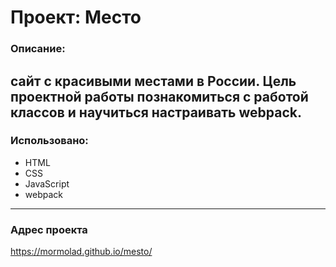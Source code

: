 # Проект: Место

### Описание:
сайт с красивыми местами в России. Цель проектной работы познакомиться с работой классов и научиться настраивать webpack.
---
### Использовано:
- HTML
- CSS
- JavaScript
- webpack
---
### Адрес проекта
https://mormolad.github.io/mesto/
